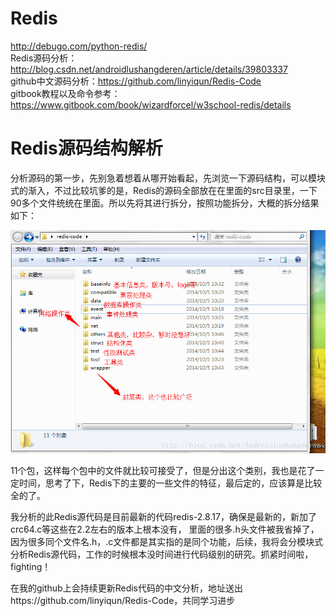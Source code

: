 # Redis

>  
http://debugo.com/python-redis/  
Redis源码分析：http://blog.csdn.net/androidlushangderen/article/details/39803337  
github中文源码分析：https://github.com/linyiqun/Redis-Code  
gitbook教程以及命令参考：https://www.gitbook.com/book/wizardforcel/w3school-redis/details

# Redis源码结构解析

分析源码的第一步，先别急着想着从哪开始看起，先浏览一下源码结构，可以模块式的渐入，不过比较坑爹的是，Redis的源码全部放在在里面的src目录里，一下90多个文件统统在里面。所以先将其进行拆分，按照功能拆分，大概的拆分结果如下：

![redis结构](images/1.png)

11个包，这样每个包中的文件就比较可接受了，但是分出这个类别，我也是花了一定时间，思考了下，Redis下的主要的一些文件的特征，最后定的，应该算是比较全的了。



我分析的此Redis源代码是目前最新的代码redis-2.8.17，确保是最新的，新加了crc64.c等这些在2.2左右的版本上根本没有， 里面的很多.h头文件被我省掉了，因为很多同个文件名.h，.c文件都是其实指的是同个功能，后续，我将会分模块式分析Redis源代码，工作的时候根本没时间进行代码级别的研究。抓紧时间啦，fighting！

在我的github上会持续更新Redis代码的中文分析，地址送出https://github.com/linyiqun/Redis-Code，共同学习进步